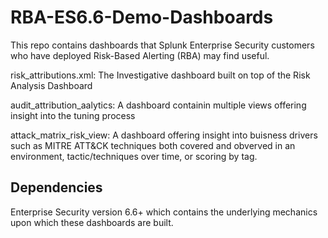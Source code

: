 # RBA-ES6.6-Demo-Dashboards
This repo contains dashboards that Splunk Enterprise Security customers who have deployed Risk-Based Alerting (RBA) may find useful. 

risk_attributions.xml:  The Investigative dashboard built on top of the Risk Analysis Dashboard

audit_attribution_aalytics:  A dashboard containin multiple views offering insight into the tuning process

attack_matrix_risk_view:  A dashboard offering insight into buisness drivers such as MITRE ATT&CK techniques both covered and obverved in an environment, tactic/techniques over time, or scoring by tag.


## Dependencies
Enterprise Security version 6.6+ which contains the underlying mechanics upon which these dashboards are built.
